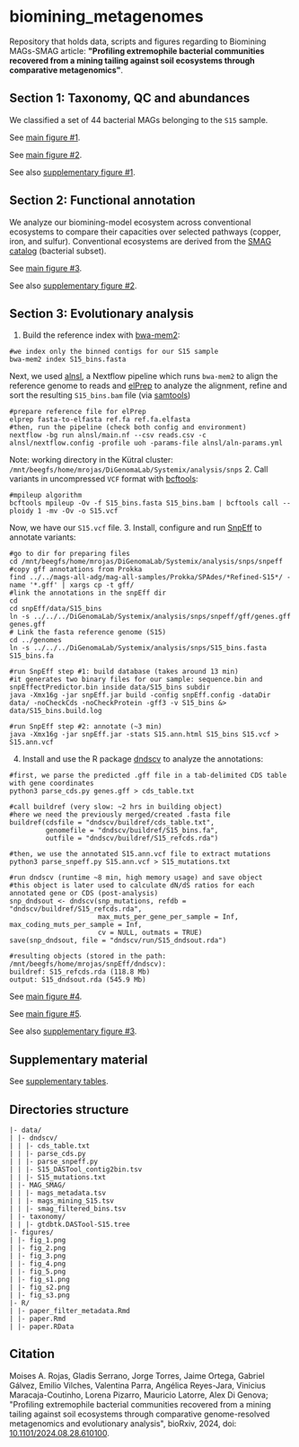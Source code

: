 # biomining_metagenomes

Repository that holds data, scripts and figures regarding to Biomining MAGs-SMAG article: **"Profiling extremophile bacterial communities recovered from a mining tailing against soil ecosystems through comparative metagenomics"**.

## Section 1: Taxonomy, QC and abundances

We classified a set of 44 bacterial MAGs belonging to the ```S15``` sample.

See [main figure #1](https://github.com/digenoma-lab/biomining_metagenomes/blob/main/figures/fig_1.png).

See [main figure #2](https://github.com/digenoma-lab/biomining_metagenomes/blob/main/figures/fig_2.png).

See also [supplementary figure #1](https://github.com/digenoma-lab/biomining_metagenomes/blob/main/figures/fig_s1.png).

## Section 2: Functional annotation

We analyze our biomining-model ecosystem across conventional ecosystems to compare their capacities over selected pathways (copper, iron, and sulfur). Conventional ecosystems are derived from the [SMAG catalog](https://microbma.github.io/project/SMAG.html) (bacterial subset).

See [main figure #3](https://github.com/digenoma-lab/biomining_metagenomes/blob/main/figures/fig_3.png).

See also [supplementary figure #2](https://github.com/digenoma-lab/biomining_metagenomes/blob/main/figures/fig_s2.png).

## Section 3: Evolutionary analysis

1. Build the reference index with [bwa-mem2](https://github.com/bwa-mem2/bwa-mem2):
```
#we index only the binned contigs for our S15 sample
bwa-mem2 index S15_bins.fasta
```
Next, we used [alnsl](https://github.com/digenoma-lab/alnsl), a Nextflow pipeline which runs ```bwa-mem2``` to align the reference genome to reads and [elPrep](https://github.com/ExaScience/elprep) to analyze the alignment, refine and sort the resulting ```S15_bins.bam``` file (via [samtools](https://github.com/samtools/samtools))
```
#prepare reference file for elPrep
elprep fasta-to-elfasta ref.fa ref.fa.elfasta
#then, run the pipeline (check both config and environment)
nextflow -bg run alnsl/main.nf --csv reads.csv -c alnsl/nextflow.config -profile uoh -params-file alnsl/aln-params.yml
```
Note: working directory in the Kütral cluster: ```/mnt/beegfs/home/mrojas/DiGenomaLab/Systemix/analysis/snps```
2. Call variants in uncompressed ```VCF``` format with [bcftools](https://samtools.github.io/bcftools/):
```
#mpileup algorithm
bcftools mpileup -Ov -f S15_bins.fasta S15_bins.bam | bcftools call --ploidy 1 -mv -Ov -o S15.vcf
```
Now, we have our ```S15.vcf``` file.
3. Install, configure and run [SnpEff](https://pcingola.github.io/SnpEff/snpeff/introduction/) to annotate variants:
```
#go to dir for preparing files
cd /mnt/beegfs/home/mrojas/DiGenomaLab/Systemix/analysis/snps/snpeff
#copy gff annotations from Prokka
find ../../mags-all-adg/mag-all-samples/Prokka/SPAdes/*Refined-S15*/ -name '*.gff' | xargs cp -t gff/
#link the annotations in the snpEff dir
cd
cd snpEff/data/S15_bins
ln -s ../../../DiGenomaLab/Systemix/analysis/snps/snpeff/gff/genes.gff genes.gff
# Link the fasta reference genome (S15)
cd ../genomes
ln -s ../../../DiGenomaLab/Systemix/analysis/snps/S15_bins.fasta S15_bins.fa

#run SnpEff step #1: build database (takes around 13 min)
#it generates two binary files for our sample: sequence.bin and snpEffectPredictor.bin inside data/S15_bins subdir
java -Xmx16g -jar snpEff.jar build -config snpEff.config -dataDir data/ -noCheckCds -noCheckProtein -gff3 -v S15_bins &> data/S15_bins.build.log

#run SnpEff step #2: annotate (~3 min)
java -Xmx16g -jar snpEff.jar -stats S15.ann.html S15_bins S15.vcf > S15.ann.vcf
```
4. Install and use the R package [dndscv](https://github.com/im3sanger/dndscv) to analyze the annotations:
```
#first, we parse the predicted .gff file in a tab-delimited CDS table with gene coordinates
python3 parse_cds.py genes.gff > cds_table.txt

#call buildref (very slow: ~2 hrs in building object)
#here we need the previously merged/created .fasta file
buildref(cdsfile = "dndscv/buildref/cds_table.txt",
         genomefile = "dndscv/buildref/S15_bins.fa",
         outfile = "dndscv/buildref/S15_refcds.rda")

#then, we use the annotated S15.ann.vcf file to extract mutations
python3 parse_snpeff.py S15.ann.vcf > S15_mutations.txt

#run dndscv (runtime ~8 min, high memory usage) and save object
#this object is later used to calculate dN/dS ratios for each annotated gene or CDS (post-analysis)
snp_dndsout <- dndscv(snp_mutations, refdb = "dndscv/buildref/S15_refcds.rda",
                      max_muts_per_gene_per_sample = Inf, max_coding_muts_per_sample = Inf,
                      cv = NULL, outmats = TRUE)
save(snp_dndsout, file = "dndscv/run/S15_dndsout.rda")

#resulting objects (stored in the path: /mnt/beegfs/home/mrojas/snpEff/dndscv):
buildref: S15_refcds.rda (118.8 Mb)
output: S15_dndsout.rda (545.9 Mb)
```

See [main figure #4](https://github.com/digenoma-lab/biomining_metagenomes/blob/main/figures/fig_4.png).

See [main figure #5](https://github.com/digenoma-lab/biomining_metagenomes/blob/main/figures/fig_5.png).

See also [supplementary figure #3](https://github.com/digenoma-lab/biomining_metagenomes/blob/main/figures/fig_s3.png).

## Supplementary material

See [supplementary tables](https://docs.google.com/spreadsheets/d/1cci69qkc_zJ21pChGYJtFjSIESJAO0ri/edit?gid=233488985#gid=233488985).

## Directories structure

```
|- data/
| |- dndscv/
| | |- cds_table.txt
| | |- parse_cds.py
| | |- parse_snpeff.py
| | |- S15_DASTool_contig2bin.tsv
| | |- S15_mutations.txt
| |- MAG_SMAG/
| | |- mags_metadata.tsv
| | |- mags_mining_S15.tsv
| | |- smag_filtered_bins.tsv
| |- taxonomy/
| | |- gtdbtk.DASTool-S15.tree
|- figures/
| |- fig_1.png
| |- fig_2.png
| |- fig_3.png
| |- fig_4.png
| |- fig_5.png
| |- fig_s1.png
| |- fig_s2.png
| |- fig_s3.png
|- R/
| |- paper_filter_metadata.Rmd
| |- paper.Rmd
| |- paper.RData
```

## Citation

Moises A. Rojas, Gladis Serrano, Jorge Torres, Jaime Ortega, Gabriel Gálvez, Emilio Vilches, Valentina Parra, Angélica Reyes-Jara, Vinicius Maracaja-Coutinho, Lorena Pizarro, Mauricio Latorre, Alex Di Genova; "Profiling extremophile bacterial communities recovered from a mining tailing against soil ecosystems through comparative genome-resolved metagenomics and evolutionary analysis", bioRxiv, 2024, doi: [10.1101/2024.08.28.610100](https://www.biorxiv.org/content/10.1101/2024.08.28.610100v1).
